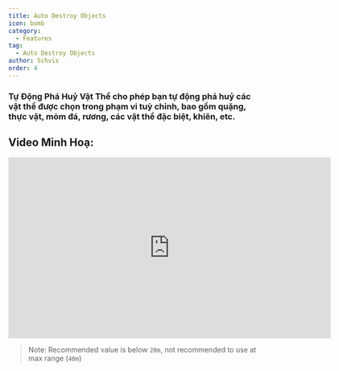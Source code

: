 ```yaml
---
title: Auto Destroy Objects
icon: bomb
category:
  - Features
tag:
  - Auto Destroy Objects
author: Schvis
order: 4
---
```


### Tự Động Phá Huỷ Vật Thể cho phép bạn tự động phá huỷ các vật thể được chọn trong phạm vi tuỳ chỉnh, bao gồm quặng, thực vật, mỏm đá, rương, các vật thể đặc biệt, khiên, etc.

## Video Minh Hoạ:

<div class="iframe-container"><iframe width="640" height="360" src="https://www.youtube.com/embed/3ML6s3SR8nE?list=PL5eI1Tb64p56g27qfYk7VuFTz4FK6YrKa" title="Korepi - Auto Destroy" frameborder="0" allow="accelerometer; autoplay; clipboard-write; encrypted-media; gyroscope; picture-in-picture; web-share" allowfullscreen></iframe></div>

>Note: Recommended value is below `20m`, not recommended to use at max range (`40m`)


